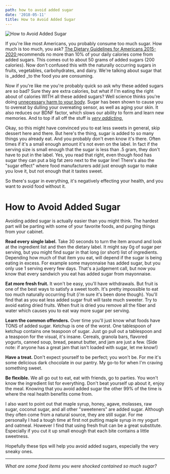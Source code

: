 ```yaml
---
path: how to avoid added sugar
date: '2018-05-11'
title: How to Avoid Added Sugar
---
```

![How to Avoid Added Sugar](/assets/how-to-avoid-added-sugars.png)

If you're like most Americans, you probably consume too much sugar.  How much is too much, you ask?  [T](https://health.gov/dietaryguidelines/2015/guidelines/chapter-1/a-closer-look-inside-healthy-eating-patterns/#other-components)[he Dietary Guidelines for Americans 2015-2020 ](https://health.gov/dietaryguidelines/2015/guidelines/chapter-1/a-closer-look-inside-healthy-eating-patterns/#other-components)recommends no more than 10% of your daily calories come from added sugars.  This comes out to about 50 grams of added sugars (200 calories). Now don't confused this with the naturally occurring sugars in fruits, vegetables, carbohydrates, and dairy.  We're talking about sugar that is _added _to the food you are consuming.

Now if you're like me you're probably quick so ask why these added sugars are so bad?  Sure they are extra calories, but what if I'm eating the right about of calories WITH all these added sugars?  Well science thinks you're doing [unnecessary harm to your body](https://www.forbes.com/sites/quora/2016/11/08/new-studies-show-sugars-impact-on-the-brain-and-the-news-is-not-good/#552d4bdd652d).  Sugar has been shown to cause you to overeat by dulling your overeating sensor, as well as aging your skin.  It also reduces our BDNF factor, which slows our ability to form and learn new memories.   And to top if all off the stuff is [_very addicting._](https://www.theguardian.com/society/2017/aug/25/is-sugar-really-as-addictive-as-cocaine-scientists-row-over-effect-on-body-and-brain)

Okay, so this might have convinced you to eat less sweets in general, skip dessert here and there.  But here's the thing, sugar is added to so many things you already eat.  And you probably don't even know it's there.  Often times if it's a small enough amount it's not even on the label.  In fact if the serving size is small enough that the sugar is less than .5 gram, they don't have to put in the label.  Yes, you read that right, even though food has sugar they can put a big fat zero next to the sugar line!  There's also the "sugar effect" where food manufacturers add just enough sugar to make you love it, but not enough that it tastes sweet.

So there's sugar in everything, it's negatively effecting your health, and you want to avoid food without it. 

# How to Avoid Added Sugar

Avoiding added sugar is actually easier than you might think.  The hardest part will be parting with some of your favorite foods, and purging things from your cabinet.  

__Read every single label.__  Take 30 seconds to turn the item around and look at the ingredient list and then the dietary label.  It might say 0g of sugar per serving, but you might find sugar in that long (or short) list of ingredients. Depending how much of that item you eat, will depend if the sugar is being eating in excess.  For example some mayonnaise has added sugar, but you only use 1 serving every few days.  That's a judgement call, but now you know that every sandwich you eat has added sugar from mayonnaise.

__Eat more fresh fruit.__  It won't be easy, you'll have withdrawals. But fruit is one of the best ways to satisfy a sweet tooth.  It's pretty impossible to eat too much naturally occurring fruit (i'm sure it's been done though).  You'll find that as you eat less added sugar fruit will taste much sweeter.  Try to avoid eating dried fruits.  When fruit is dried you remove all the fiber and water which causes you to eat way more sugar per serving.

__Learn the common offenders.__  Over time you'll just know what foods have TONS of added sugar. Ketchup is one of the worst.  One tablespoon of ketchup contains one teaspoon of sugar.  Just go pull out a tablespoon and a teaspoon for the visual, it's insane.  Cereals, granola bars, flavored yogurts, canned soup, bread, peanut butter, and jam are just a few.  (Side note: if anyone has a great jam that isn't loaded with sugar, let me know!)

__Have a treat.__ Don't expect yourself to be perfect; you won't be.  For me it's some delicious dark chocolate in our pantry.  My go-to for when I'm craving something sweet.

__Be flexible.__ We all go out to eat, eat with friends, go to parties. You won't know the ingredient list for everything.  Don't beat yourself up about it, enjoy the meal.  Knowing that you avoid added sugar the other 99% of the time is where the real health benefits come from.

I also want to point out that maple syrup, honey, agave, molasses, raw sugar, coconut sugar, and all other "sweeteners" are added sugar. Although they often come from a natural source, they are still sugar.  For me personally I had a tough time at first not putting maple syrup in my yogurt and oatmeal.  However I find that using fresh fruit can be a great substitute.  Especially if you cut it up small enough that each bite contains a little sweetness.

Hopefully these tips will help you avoid added sugars, especially the very sneaky ones.

___

_What are some food items you were shocked contained so much sugar?_
